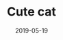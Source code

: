 ---
title: Cute cat
id: cute-cat
category: photos
license: CC BY 4.0
licenseUrl: https://creativecommons.org/licenses/by/4.0/legalcode
resolution: 3264x2448
date: 2019-05-19
camera: Huawei LDN-L21
lens: LDN-L21 back camera
iso: 100
focalLength: 3.462mm
shutterSpeed: 1/1188
aperture: f/4
---